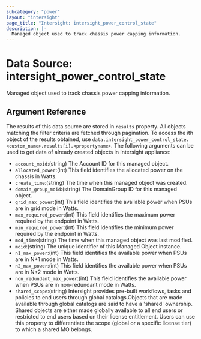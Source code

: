 ```yaml
---
subcategory: "power"
layout: "intersight"
page_title: "Intersight: intersight_power_control_state"
description: |-
  Managed object used to track chassis power capping information.
---
```


# Data Source: intersight_power_control_state
Managed object used to track chassis power capping information.
## Argument Reference
The results of this data source are stored in `results` property.
All objects matching the filter criteria are fetched through pagination.
To access the ith object of the results obtained, use `data.intersight_power_control_state.<custom_name>.results[i].<propertyname>`.
The following arguments can be used to get data of already created objects in Intersight appliance:
* `account_moid`:(string) The Account ID for this managed object. 
* `allocated_power`:(int) This field identifies the allocated power on the chassis in Watts. 
* `create_time`:(string) The time when this managed object was created. 
* `domain_group_moid`:(string) The DomainGroup ID for this managed object. 
* `grid_max_power`:(int) This field identifies the available power when PSUs are in grid mode in Watts. 
* `max_required_power`:(int) This field identifies the maximum power required by the endpoint in Watts. 
* `min_required_power`:(int) This field identifies the minimum power required by the endpoint in Watts. 
* `mod_time`:(string) The time when this managed object was last modified. 
* `moid`:(string) The unique identifier of this Managed Object instance. 
* `n1_max_power`:(int) This field identifies the available power when PSUs are in N+1 mode in Watts. 
* `n2_max_power`:(int) This field identifies the available power when PSUs are in N+2 mode in Watts. 
* `non_redundant_max_power`:(int) This field identifies the available power when PSUs are in non-redundant mode in Watts. 
* `shared_scope`:(string) Intersight provides pre-built workflows, tasks and policies to end users through global catalogs.Objects that are made available through global catalogs are said to have a 'shared' ownership. Shared objects are either made globally available to all end users or restricted to end users based on their license entitlement. Users can use this property to differentiate the scope (global or a specific license tier) to which a shared MO belongs. 
 